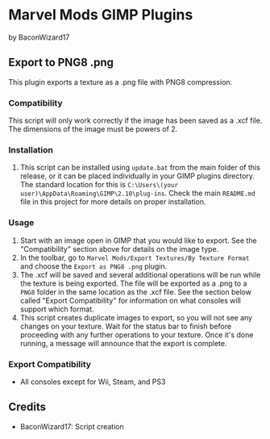 # Marvel Mods GIMP Plugins
by BaconWizard17
## Export to PNG8 .png
This plugin exports a texture as a .png file with PNG8 compression.

### Compatibility
This script will only work correctly if the image has been saved as a .xcf file. The dimensions of the image must be powers of 2.

### Installation
 1. This script can be installed using `update.bat` from the main folder of this release, or it can be placed individually in your GIMP plugins directory. The standard location for this is `C:\Users\(your user)\AppData\Roaming\GIMP\2.10\plug-ins`. Check the main `README.md` file in this project for more details on proper installation.

### Usage
1. Start with an image open in GIMP that you would like to export. See the "Compatibility" section above for details on the image type.
2. In the toolbar, go to `Marvel Mods/Export Textures/By Texture Format` and choose the `Export as PNG8 .png` plugin.
3. The .xcf will be saved and several additional operations will be run while the texture is being exported. The file will be exported as a .png to a `PNG8` folder in the same location as the .xcf file. See the section below called "Export Compatibility" for information on what consoles will support which format.
4. This script creates duplicate images to export, so you will not see any changes on your texture. Wait for the status bar to finish before proceeding with any further operations to your texture. Once it's done running, a message will announce that the export is complete.

### Export Compatibility
- All consoles except for Wii, Steam, and PS3

## Credits
- BaconWizard17: Script creation